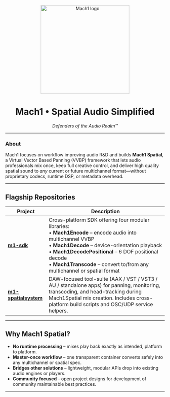<!-- .github/README.md -->
<p align="center">
  <img src="https://www.mach1.tech/images/logo-bg.svg" width="280" alt="Mach1 logo"/>
</p>
<h1 align="center">Mach1 • Spatial&nbsp;Audio&nbsp;Simplified</h1>
<p align="center"><em>Defenders&nbsp;of&nbsp;the&nbsp;Audio&nbsp;Realm™</em></p>

---

### About
Mach1 focuses on workflow improving audio R&D and builds **Mach1 Spatial**, a Virtual Vector Based Panning (VVBP) framework that lets audio professionals mix once, keep full creative control, and deliver high quality spatial sound to *any* current or future multichannel format—without proprietary codecs, runtime DSP, or metadata overhead. 

---

## Flagship Repositories

| Project | Description |
|---------|-------------|
| **[m1-sdk](https://github.com/Mach1Studios/m1-sdk)** | Cross-platform SDK offering four modular libraries:<br>• **Mach1Encode** – encode audio into multichannel VVBP<br>• **Mach1Decode** – device-orientation playback<br>• **Mach1DecodePositional** – 6 DOF positional decode<br>• **Mach1Transcode** – convert to/from any multichannel or spatial format|
| **[m1-spatialsystem](https://github.com/Mach1Studios/m1-spatialsystem)** | DAW-focused tool-suite (AAX / VST / VST3 / AU / standalone apps) for panning, monitoring, transcoding, and head-tracking during Mach1Spatial mix creation. Includes cross-platform build scripts and OSC/UDP service helpers.|

---

## Why Mach1 Spatial?

* **No runtime processing** – mixes play back exactly as intended, platform to platform.
* **Master-once workflow** – one transparent container converts safely into any multichannel or spatial spec.
* **Bridges other solutions** – lightweight, modular APIs drop into existing audio engines or players.
* **Community focused** - open project designs for development of community maintainable best practices.

---

